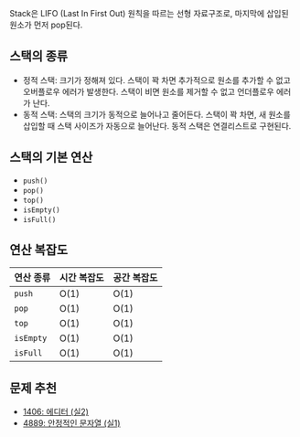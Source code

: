 Stack은 LIFO (Last In First Out) 원칙을 따르는 선형 자료구조로, 마지막에 삽입된 원소가 먼저 pop된다.

## 스택의 종류
- 정적 스택: 크기가 정해져 있다. 스택이 꽉 차면 추가적으로 원소를 추가할 수 없고 오버플로우 에러가 발생한다. 스택이 비면 원소를 제거할 수 없고 언더플로우 에러가 난다.
- 동적 스택: 스택의 크기가 동적으로 늘어나고 줄어든다. 스택이 꽉 차면, 새 원소를 삽입할 때 스택 사이즈가 자동으로 늘어난다. 동적 스택은 연결리스트로 구현된다.

## 스택의 기본 연산
- `push()`
- `pop()`
- `top()`
- `isEmpty()`
- `isFull()`

## 연산 복잡도
| 연산 종류       | 시간 복잡도     | 공간 복잡도      |
|-----------------|-----------------|------------------|
| `push`        | O(1)            | O(1)             |
| `pop`         | O(1)            | O(1)             |
| `top`         | O(1)            | O(1)             |
| `isEmpty`     | O(1)            | O(1)             |
| `isFull`      | O(1)            | O(1)             |

## 문제 추천
- [1406: 에디터 (실2)](https://www.acmicpc.net/problem/1406)
- [4889: 안정적인 문자열 (실1)](https://www.acmicpc.net/problem/4889)
